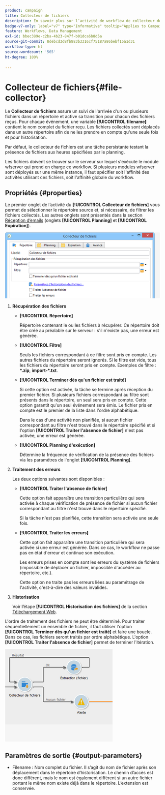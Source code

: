 ```yaml
---
product: campaign
title: Collecteur de fichiers
description: En savoir plus sur l’activité de workflow de collecteur de fichiers
badge-v7-only: label="v7" type="Informative" tooltip="Applies to Campaign Classic v7 only"
feature: Workflows, Data Management
exl-id: bbec389e-c2ba-4b23-847f-b01dca6b8d5a
source-git-commit: 8debcd3d8fb883b3316cf75187a86bebf15a1d31
workflow-type: ht
source-wordcount: '565'
ht-degree: 100%

---
```


# Collecteur de fichiers{#file-collector}



Le **Collecteur de fichiers** assure un suivi de l&#39;arrivée d&#39;un ou plusieurs fichiers dans un répertoire et active sa transition pour chacun des fichiers reçus. Pour chaque événement, une variable **[!UICONTROL filename]** contient le nom complet du fichier reçu. Les fichiers collectés sont déplacés dans un autre répertoire afin de ne les prendre en compte qu&#39;une seule fois et pour historisation.

Par défaut, le collecteur de fichiers est une tâche persistante testant la présence de fichiers aux heures spécifiées par le planning.

Les fichiers doivent se trouver sur le serveur sur lequel s&#39;exécute le module wfserver qui prend en charge ce workflow. Si plusieurs modules wfserver sont déployés sur une même instance, il faut spécifier soit l&#39;affinité des activités utilisant ces fichiers, soit l&#39;affinité globale du workflow.

## Propriétés {#properties}

Le premier onglet de l’activité du **[!UICONTROL Collecteur de fichiers]** vous permet de sélectionner le répertoire source et, si nécessaire, de filtrer les fichiers collectés. Les autres onglets sont présentés dans la section [Réception d’emails](inbound-emails.md) (onglets **[!UICONTROL Planning]** et **[!UICONTROL Expiration]**).

![](assets/file_collect_edit.png)

1. **Récupération des fichiers**

   * **[!UICONTROL Répertoire]**

      Répertoire contenant le ou les fichiers à récupérer. Ce répertoire doit être créé au préalable sur le serveur : s&#39;il n&#39;existe pas, une erreur est générée.

   * **[!UICONTROL Filtre]**

      Seuls les fichiers correspondant à ce filtre sont pris en compte. Les autres fichiers du répertoire seront ignorés. Si le filtre est vide, tous les fichiers du répertoire seront pris en compte. Exemples de filtre : **&#42;.zip**, **import-&#42;.txt**.

   * **[!UICONTROL Terminer dès qu&#39;un fichier est traité]**

      Si cette option est activée, la tâche se termine après réception du premier fichier. Si plusieurs fichiers correspondant au filtre sont présents dans le répertoire, un seul sera pris en compte. Cette option garantit qu&#39;un seul événement sera émis. Le fichier pris en compte est le premier de la liste dans l&#39;ordre alphabétique.

      Dans le cas d&#39;une activité non planifiée, si aucun fichier correspondant au filtre n&#39;est trouvé dans le répertoire spécifié et si l&#39;option **[!UICONTROL Traiter l&#39;absence de fichier]** n&#39;est pas activée, une erreur est générée.

   * **[!UICONTROL Planning d&#39;exécution]**

      Détermine la fréquence de vérification de la présence des fichiers via les paramétres de l&#39;onglet **[!UICONTROL Planning]**.

1. **Traitement des erreurs**

   Les deux options suivantes sont disponibles :

   * **[!UICONTROL Traiter l&#39;absence de fichier]**

      Cette option fait apparaître une transition particulière qui sera activée à chaque vérification de présence de fichier si aucun fichier correspondant au filtre n&#39;est trouvé dans le répertoire spécifié.

      Si la tâche n&#39;est pas planifiée, cette transition sera activée une seule fois.

   * **[!UICONTROL Traiter les erreurs]**

      Cette option fait apparaître une transition particulière qui sera activée si une erreur est générée. Dans ce cas, le workflow ne passe pas en état d&#39;erreur et continue son exécution.

      Les erreurs prises en compte sont les erreurs du système de fichiers (impossible de déplacer un fichier, impossible d&#39;accéder au répertoire, etc.).

      Cette option ne traite pas les erreurs liées au paramétrage de l&#39;activité, c&#39;est-à-dire des valeurs invalides.

1. **Historisation**

   Voir l’étape **[!UICONTROL Historisation des fichiers]** de la section [Téléchargement Web](web-download.md).

L&#39;ordre de traitement des fichiers ne peut être déterminé. Pour traiter séquentiellement un ensemble de fichier, il faut utiliser l&#39;option **[!UICONTROL Terminer dès qu&#39;un fichier est traité]** et faire une boucle. Dans ce cas, les fichiers seront traités par ordre alphabétique. L&#39;option **[!UICONTROL Traiter l&#39;absence de fichier]** permet de terminer l&#39;itération.

![](assets/file_collect_loop.png)

## Paramètres de sortie {#output-parameters}

* Filename : Nom complet du fichier. Il s’agit du nom de fichier après son déplacement dans le répertoire d’historisation. Le chemin d’accès est donc différent, mais le nom est également différent si un autre fichier portant le même nom existe déjà dans le répertoire. L’extension est conservée.

